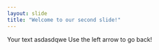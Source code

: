 ```yaml
---
layout: slide
title: "Welcome to our second slide!"
---
```

Your text asdasdqwe
Use the left arrow to go back!

